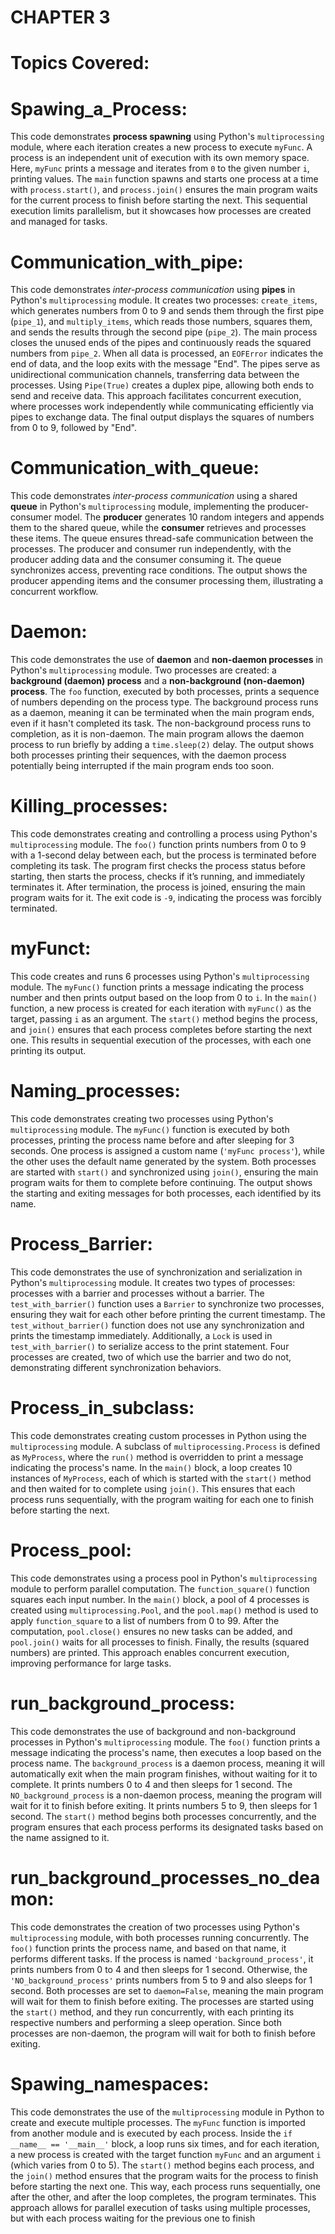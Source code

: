    # CHAPTER 3
# Topics Covered:

# Spawing_a_Process:
This code demonstrates **process spawning** using Python's `multiprocessing` module, where each iteration creates a new process to execute `myFunc`. A process is an independent unit of execution with its own memory space. Here, `myFunc` prints a message and iterates from `0` to the given number `i`, printing values. The `main` function spawns and starts one process at a time with `process.start()`, and `process.join()` ensures the main program waits for the current process to finish before starting the next. This sequential execution limits parallelism, but it showcases how processes are created and managed for tasks.

# Communication_with_pipe:
This code demonstrates *inter-process communication* using **pipes** in Python's `multiprocessing` module. It creates two processes: `create_items`, which generates numbers from 0 to 9 and sends them through the first pipe (`pipe_1`), and `multiply_items`, which reads those numbers, squares them, and sends the results through the second pipe (`pipe_2`). The main process closes the unused ends of the pipes and continuously reads the squared numbers from `pipe_2`. When all data is processed, an `EOFError` indicates the end of data, and the loop exits with the message "End". The pipes serve as unidirectional communication channels, transferring data between the processes. Using `Pipe(True)` creates a duplex pipe, allowing both ends to send and receive data. This approach facilitates concurrent execution, where processes work independently while communicating efficiently via pipes to exchange data. The final output displays the squares of numbers from 0 to 9, followed by "End".

# Communication_with_queue:
This code demonstrates *inter-process communication* using a shared **queue** in Python's `multiprocessing` module, implementing the producer-consumer model. The **producer** generates 10 random integers and appends them to the shared queue, while the **consumer** retrieves and processes these items. The queue ensures thread-safe communication between the processes. The producer and consumer run independently, with the producer adding data and the consumer consuming it. The queue synchronizes access, preventing race conditions. The output shows the producer appending items and the consumer processing them, illustrating a concurrent workflow.

# Daemon:
This code demonstrates the use of **daemon** and **non-daemon processes** in Python's `multiprocessing` module. Two processes are created: a **background (daemon) process** and a **non-background (non-daemon) process**. The `foo` function, executed by both processes, prints a sequence of numbers depending on the process type. The background process runs as a daemon, meaning it can be terminated when the main program ends, even if it hasn't completed its task. The non-background process runs to completion, as it is non-daemon. The main program allows the daemon process to run briefly by adding a `time.sleep(2)` delay. The output shows both processes printing their sequences, with the daemon process potentially being interrupted if the main program ends too soon.

# Killing_processes:
This code demonstrates creating and controlling a process using Python's `multiprocessing` module. The `foo()` function prints numbers from 0 to 9 with a 1-second delay between each, but the process is terminated before completing its task. The program first checks the process status before starting, then starts the process, checks if it’s running, and immediately terminates it. After termination, the process is joined, ensuring the main program waits for it. The exit code is `-9`, indicating the process was forcibly terminated.

# myFunct:
This code creates and runs 6 processes using Python's `multiprocessing` module. The `myFunc()` function prints a message indicating the process number and then prints output based on the loop from 0 to `i`. In the `main()` function, a new process is created for each iteration with `myFunc()` as the target, passing `i` as an argument. The `start()` method begins the process, and `join()` ensures that each process completes before starting the next one. This results in sequential execution of the processes, with each one printing its output.

# Naming_processes:
This code demonstrates creating two processes using Python's `multiprocessing` module. The `myFunc()` function is executed by both processes, printing the process name before and after sleeping for 3 seconds. One process is assigned a custom name (`'myFunc process'`), while the other uses the default name generated by the system. Both processes are started with `start()` and synchronized using `join()`, ensuring the main program waits for them to complete before continuing. The output shows the starting and exiting messages for both processes, each identified by its name.

# Process_Barrier:
This code demonstrates the use of synchronization and serialization in Python's `multiprocessing` module. It creates two types of processes: processes with a barrier and processes without a barrier. The `test_with_barrier()` function uses a `Barrier` to synchronize two processes, ensuring they wait for each other before printing the current timestamp. The `test_without_barrier()` function does not use any synchronization and prints the timestamp immediately. Additionally, a `Lock` is used in `test_with_barrier()` to serialize access to the print statement. Four processes are created, two of which use the barrier and two do not, demonstrating different synchronization behaviors.

# Process_in_subclass:
This code demonstrates creating custom processes in Python using the `multiprocessing` module. A subclass of `multiprocessing.Process` is defined as `MyProcess`, where the `run()` method is overridden to print a message indicating the process's name. In the `main()` block, a loop creates 10 instances of `MyProcess`, each of which is started with the `start()` method and then waited for to complete using `join()`. This ensures that each process runs sequentially, with the program waiting for each one to finish before starting the next.

# Process_pool:
This code demonstrates using a process pool in Python's `multiprocessing` module to perform parallel computation. The `function_square()` function squares each input number. In the `main()` block, a pool of 4 processes is created using `multiprocessing.Pool`, and the `pool.map()` method is used to apply `function_square` to a list of numbers from 0 to 99. After the computation, `pool.close()` ensures no new tasks can be added, and `pool.join()` waits for all processes to finish. Finally, the results (squared numbers) are printed. This approach enables concurrent execution, improving performance for large tasks.

# run_background_process:
This code demonstrates the use of background and non-background processes in Python's `multiprocessing` module. The `foo()` function prints a message indicating the process's name, then executes a loop based on the process name. The `background_process` is a daemon process, meaning it will automatically exit when the main program finishes, without waiting for it to complete. It prints numbers 0 to 4 and then sleeps for 1 second. The `NO_background_process` is a non-daemon process, meaning the program will wait for it to finish before exiting. It prints numbers 5 to 9, then sleeps for 1 second. The `start()` method begins both processes concurrently, and the program ensures that each process performs its designated tasks based on the name assigned to it.

# run_background_processes_no_deamon:
This code demonstrates the creation of two processes using Python's `multiprocessing` module, with both processes running concurrently. The `foo()` function prints the process name, and based on that name, it performs different tasks. If the process is named `'background_process'`, it prints numbers from 0 to 4 and then sleeps for 1 second. Otherwise, the `'NO_background_process'` prints numbers from 5 to 9 and also sleeps for 1 second. Both processes are set to `daemon=False`, meaning the main program will wait for them to finish before exiting. The processes are started using the `start()` method, and they run concurrently, with each printing its respective numbers and performing a sleep operation. Since both processes are non-daemon, the program will wait for both to finish before exiting.

# Spawing_namespaces:
This code demonstrates the use of the `multiprocessing` module in Python to create and execute multiple processes. The `myFunc` function is imported from another module and is executed by each process. Inside the `if __name__ == '__main__'` block, a loop runs six times, and for each iteration, a new process is created with the target function `myFunc` and an argument `i` (which varies from 0 to 5). The `start()` method begins each process, and the `join()` method ensures that the program waits for the process to finish before starting the next one. This way, each process runs sequentially, one after the other, and after the loop completes, the program terminates. This approach allows for parallel execution of tasks using multiple processes, but with each process waiting for the previous one to finish